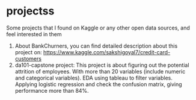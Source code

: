 # projectss
Some projects that I found on Kaggle or any other open data sources, and feel interested in them 
1. About BankChurners, you can find detailed description about this project on: https://www.kaggle.com/sakshigoyal7/credit-card-customers
2. da101-capstone project: 
This project is about figuring out the potential attrition of employees. 
With more than 20 variables (include numeric and categorical variables). EDA using tableau to filter variables. Applying logistic regression and check the confusion matrix, giving performance more than 84%.
